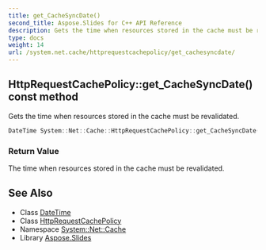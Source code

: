 ```yaml
---
title: get_CacheSyncDate()
second_title: Aspose.Slides for C++ API Reference
description: Gets the time when resources stored in the cache must be revalidated.
type: docs
weight: 14
url: /system.net.cache/httprequestcachepolicy/get_cachesyncdate/
---
```

## HttpRequestCachePolicy::get_CacheSyncDate() const method


Gets the time when resources stored in the cache must be revalidated.

```cpp
DateTime System::Net::Cache::HttpRequestCachePolicy::get_CacheSyncDate() const
```


### Return Value

The time when resources stored in the cache must be revalidated.

## See Also

* Class [DateTime](../../../system/datetime/)
* Class [HttpRequestCachePolicy](../)
* Namespace [System::Net::Cache](../../)
* Library [Aspose.Slides](../../../)
